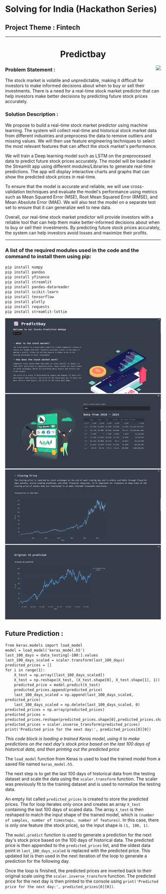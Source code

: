 <h1>Solving for India (Hackathon Series)</h1>
<h2>Project Theme : Fintech</h2>

----

<h1 align="center">Predictbay</h1>
<img align="right" src="https://cdni.iconscout.com/illustration/premium/thumb/stock-market-investment-4268268-3569430.png">

### Problem Statement :
The stock market is volatile and unpredictable, making it difficult for investors to make informed decisions about when to buy or sell their investments. There is a need for a real-time stock market predictor that can help investors make better decisions by predicting future stock prices accurately.

### Solution Description :
We propose to build a real-time stock market predictor using machine learning. The system will collect real-time and historical stock market data from different industries and preprocess the data to remove outliers and missing values. We will then use feature engineering techniques to select the most relevant features that can affect the stock market's performance.

We will train a Deep learning model such as LSTM on the preprocessed data to predict future stock prices accurately. The model will be loaded in the Streamlit app using different modules/Libraries to generate real-time predictions. The app will display interactive charts and graphs that can show the predicted stock prices in real-time.

To ensure that the model is accurate and reliable, we will use cross-validation techniques and evaluate the model's performance using metrics such as Mean Squared Error (MSE), Root Mean Squared Error (RMSE), and Mean Absolute Error (MAE). We will also test the model on a separate test set to ensure that it can generalize well to new data.

Overall, our real-time stock market predictor will provide investors with a reliable tool that can help them make better-informed decisions about when to buy or sell their investments. By predicting future stock prices accurately, the system can help investors avoid losses and maximize their profits.

----

<h3>A list of the required modules used in the code and the command to install them using pip:</h3>

```
pip install numpy
pip install pandas
pip install yfinance
pip install streamlit
pip install pandas-datareader
pip install scikit-learn
pip install tensorflow
pip install plotly
pip install requests
pip install streamlit-lottie
```

<img src="templates/image1.png">
<img src="templates/image2.png">
<img src="templates/image3.png">
<img src="templates/image4.png">

<h2>Future Prediction :</h2>

```
from keras.models import load_model
model = load_model('keras_model.h5')
last_100_days = data_testing[-100:].values
last_100_days_scaled = scaler.transform(last_100_days)
predicted_prices = []
for i in range(1):
    X_test = np.array([last_100_days_scaled])
    X_test = np.reshape(X_test, (X_test.shape[0], X_test.shape[1], 1))
    predicted_price = model.predict(X_test)
    predicted_prices.append(predicted_price)
    last_100_days_scaled = np.append(last_100_days_scaled, predicted_price)
    last_100_days_scaled = np.delete(last_100_days_scaled, 0)
predicted_prices = np.array(predicted_prices)
predicted_prices = predicted_prices.reshape(predicted_prices.shape[0],predicted_prices.shape[2])
predicted_prices = scaler.inverse_transform(predicted_prices)
print('Predicted price for the next day:', predicted_prices[0][0])
```
<p><i>This code block is loading a trained Keras model, using it to make predictions on the next day's stock price based on the last 100 days of historical data, and then printing out the predicted price</i>

The `load_model` function from Keras is used to load the trained model from a saved file named `keras_model.h5`.

The next step is to get the last 100 days of historical data from the testing dataset and scale the data using the `scaler.transform` function. The scaler was previously fit to the training dataset and is used to normalize the testing data.

An empty list called `predicted_prices` is created to store the predicted prices. The for loop iterates only once and creates an array `X_test` containing the last 100 days of scaled data. The array `X_test` is then reshaped to match the input shape of the trained model, which is `(number of samples, number of timesteps, number of features)`. In this case, there is only one feature (the stock price), so the input shape is `(1, 100, 1)`.

The `model.predict` function is used to generate a prediction for the next day's stock price based on the 100 days of historical data. The predicted price is then appended to the `predicted_prices` list, and the oldest data point in `last_100_days_scaled` is replaced with the predicted price. This updated list is then used in the next iteration of the loop to generate a prediction for the following day.

Once the loop is finished, the predicted prices are inverted back to their original scale using the `scaler.inverse_transform` function. The predicted price for the next day is then printed to the console using `print('Predicted price for the next day:', predicted_prices[0][0])`.

</p>

